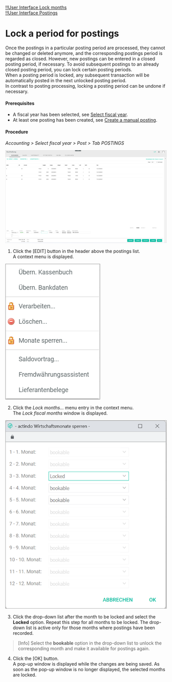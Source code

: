 [!!User Interface Lock months](../UserInterface/01_Book.md#lock-months)  
[!!User Interface Postings](../UserInterface/01a_Bookings.md)  


# Lock a period for postings

Once the postings in a particular posting period are processed, they cannot be changed or deleted anymore, and the corresponding postings period is regarded as closed. However, new postings can be entered in a closed posting period, if necessary. To avoid subsequent postings to an already closed posting period, you can lock certain posting periods.   
When a posting period is locked, any subsequent transaction will be automatically posted in the next unlocked posting period.    
In contrast to posting processing, locking a posting period can be undone if necessary.

#### Prerequisites

- A fiscal year has been selected, see [Select fiscal year](./01_SelectFiscalYear.md).
- At least one posting has been created, see [Create a manual posting](./04_CreateManualBooking.md).

#### Procedure

*Accounting > Select fiscal year > Post > Tab POSTINGS*

![Postings](../../Assets/Screenshots/RetailSuiteAccounting/Book/Bookings/Bookings.png "[Postings]")

1. Click the [EDIT] button in the header above the postings list.  
A context menu is displayed.

  ![Edit](../../Assets/Screenshots/RetailSuiteAccounting/Book/Bookings/EditContextMenu.png "[Edit]")

2. Click the *Lock months...* menu entry in the context menu.     
  The *Lock fiscal months* window is displayed.

  ![Lock months selection window](../../Assets/Screenshots/RetailSuiteAccounting/Book/Bookings/LockMonths.png "[Lock months selection window]")

3. Click the drop-down list after the month to be locked and select the **Locked** option. Repeat this step for all months to be locked. The drop-down list is active only for those months where postings have been recorded.

  > [Info] Select the **bookable** option in the drop-down list to unlock the corresponding month and make it available for postings again.

4. Click the [OK] button.  
A pop-up window is displayed while the changes are being saved. As soon as the pop-up window is no longer displayed, the selected months are locked.

